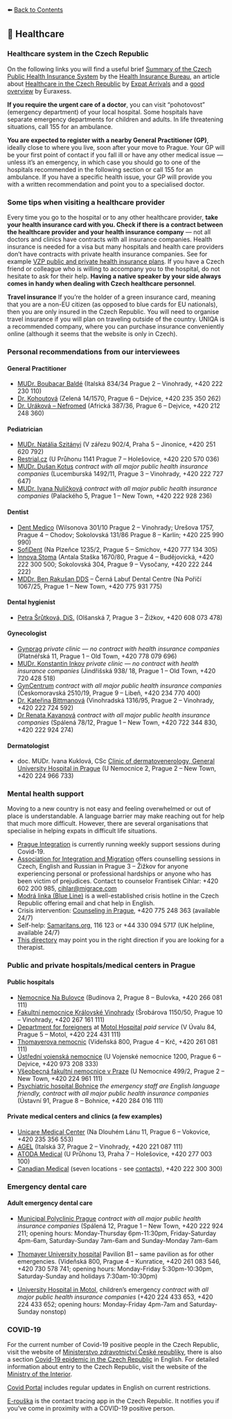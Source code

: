 ⬅️ <a href="https://github.com/prgai/Practical-Guide-for-a-Happy-Life-in-Prague/blob/Index/Contents/Contents.md">Back to Contents</a>

## 🏥 Healthcare

### Healthcare system in the Czech Republic

On the following links you will find a useful brief [Summary of the Czech Public Health Insurance System](https://www.kancelarzp.cz/en/links-info-en/health-insurance-system-in-cz) by the [Health Insurance Bureau](https://www.kancelarzp.cz/en/), an article about [Healthcare in the Czech Republic](https://www.expatarrivals.com/europe/czech-republic/healthcare-czech-republic) by [Expat Arrivals](https://www.expatarrivals.com/) and a [good overview](https://www.euraxess.cz/czech-republic/information-assistance/health-insurance) by Euraxess.

**If you require the urgent care of a doctor**, you can visit “pohotovost” (emergency department) of your local hospital. Some hospitals have separate emergency departments for children and adults. In life threatening situations, call 155 for an ambulance.

**You are expected to register with a nearby General Practitioner (GP)**, ideally close to where you live, soon after your move to Prague. Your GP will be your first point of contact if you fall ill or have any other medical issue — unless it’s an emergency, in which case you should go to one of the hospitals recommended in the following section or call 155 for an ambulance. If you have a specific health issue, your GP will provide you with a written recommendation and point you to a specialised doctor. 

### Some tips when visiting a healthcare provider

Every time you go to the hospital or to any other healthcare provider, **take your health insurance card with you. Check if there is a contract between the healthcare provider and your health insurance company** — not all doctors and clinics have contracts with all insurance companies. Health insurance is needed for a visa but many hospitals and health care providers don’t have contracts with private health insurance companies. See for example [VZP public and private health insurance plans](http://hamiltonhudson.cz/vzp.html). If you have a Czech friend or colleague who is willing to accompany you to the hospital, do not hesitate to ask for their help. **Having a native speaker by your side always comes in handy when dealing with Czech healthcare personnel**. 

**Travel insurance**
If you’re the holder of a green insurance card, meaning that you are a non-EU citizen (as opposed to blue cards for EU nationals), then you are only insured in the Czech Republic. You will need to organise travel insurance if you will plan on traveling outside of the country. UNIQA is a recommended company, where you can purchase insurance conveniently online (although it seems that the website is only in Czech).


### Personal recommendations from our interviewees

#### General Practitioner

- [MUDr. Boubacar Baldé](https://doktorbalde.net/en/personal/) 
  (Italská 834/34 Prague 2 – Vinohrady, +420 222 230 110)
- [Dr. Kohoutová](http://www.prakticka-doktorka.cz/) 
  (Zelená 14/1570, Prague 6 – Dejvice, +420 235 350 262)
- [Dr. Uráková – Nefromed](https://www.nefromed.cz/prakticky-lekar)
  (Africká 387/36, Prague 6 – Dejvice, +420 212 248 360)

#### Pediatrician

- [MUDr. Natália Szitányi](http://www.pediatrickaordinace.org/index.php?id=2) 
(V zářezu 902/4, Praha 5 – Jinonice, +420 251 620 792)
- [Restrial.cz](https://www.restrial.cz/nase-ordinace/detsky-lekar/detsky-lekar-praha-7-u-pruhonu) 
(U Průhonu 1141 Prague 7 – Holešovice, +420 220 570 036)
- [MUDr. Dušan Kotus](https://www.detskaordinace.cz/) *contract with all major public health insurance companies*
(Lucemburská 1492/11, Prague 3 – Vinohrady, +420 222 727 647)
- [MUDr. Ivana Nulíčková](http://nulickova.cz/ambulancia.html) *contract with all major public health insurance companies*
(Palackého 5, Prague 1 – New Town, +420 222 928 236)

#### Dentist

- [Dent Medico](https://www.dentmedico.cz/en/) 
(Wilsonova 301/10 Prague 2 – Vinohrady; Urešova 1757, Prague 4 – Chodov; Sokolovská 131/86 Prague 8 – Karlín; +420 225 990 990)
- [SofiDent](https://www.sofident.cz/) 
(Na Plzeňce 1235/2, Prague 5 – Smíchov, +420 777 134 305)
- [Innova Stoma](https://www.innovastoma.cz/english) 
(Antala Staška 1670/80, Prague 4 – Budějovická, +420 222 300 500; Sokolovská 304, Prague 9 – Vysočany, +420 222 244 222)
- [MDDr. Ben Rakušan DDS](http://www.rakusandental.cz/) – Černá Labuť Dental Centre
(Na Poříčí 1067/25, Prague 1 – New Town, +420 775 931 775)

#### Dental hygienist 

- [Petra Šrůtková, DiS.](http://www.ordinacedentalnihygieny.cz/)
(Olšanská 7, Prague 3 – Žižkov, +420 608 073 478)

#### Gynecologist

- [Gynprag](https://www.gynprag.cz/home) *private clinic — no contract with health insurance companies*
(Platnéřská 11, Prague 1 – Old Town, +420 778 079 696)
- [MUDr. Konstantin Inkov](https://www.gynnogroup.cz/) *private clinic — no contract with health insurance companies*
(Jindřišská 938/ 18, Prague 1 – Old Town, +420 720 428 518)
- [GynCentrum](http://www.gyncentrum.cz/en) *contract with all major public health insurance companies*
(Českomoravská 2510/19, Prague 9 – Libeň, +420 234 770 400)
- [Dr. Kateřina Bittmanová](https://www.znamylekar.cz/katerina-bittmanova/gynekolog/praha)
(Vinohradská 1316/95, Prague 2 – Vinohrady, +420 222 724 592)
- [Dr Renata Kavanová](https://www.mygyn.cz/kontakt) *contract with all major public health insurance companies*
(Spálená 78/12, Prague 1 – New Town, +420 722 344 830, +420 222 924 274)

#### Dermatologist

- doc. MUDr. Ivana Kuklová, CSc
[Clinic of dermatovenerology, General University Hospital in Prague](https://www.vfn.cz/en/pacienti/kliniky-ustavy/dermatovenerologicka-klinika/#m) 
(U Nemocnice 2, Prague 2 – New Town, +420 224 966 733)

### Mental health support

Moving to a new country is not easy and feeling overwhelmed or out of place is understandable. A language barrier may make reaching out for help that much more difficult. However, there are several organisations that specialise in helping expats in difficult life situations.

- [Prague Integration](http://pragueintegration.cz/menthal-health-support-group/) is currently running weekly support sessions during Covid-19.
- [Association for Integration and Migration](https://www.migrace.com/en/mission/legislative) offers counselling sessions in Czech, English and Russian in Prague 3 – Žižkov for anyone experiencing personal or professional hardships or anyone who has been victim of prejudices. Contact to counselor Frantisek Cihlar: +420 602 200 985, cihlar@migrace.com
- [Modrá linka (Blue Line)](https://www.modralinka.cz/english/) is a well-established crisis hotline in the Czech Republic offering email and chat help in English.
- Crisis intervention: [Counseling in Prague](http://www.counselinginprague.com/), +420 775 248 363 (available 24/7)
- Self-help: [Samaritans.org](https://www.samaritans.org/how-we-can-help/contact-samaritan/self-help/), 116 123 or +44 330 094 5717 (UK helpline, available 24/7)
- [This directory](https://www.expats.cz/en/prague/directory/therapists) may point you in the right direction if you are looking for a therapist.

### Public and private hospitals/medical centers in Prague

#### Public hospitals

- [Nemocnice Na Bulovce](http://bulovka.cz/)
(Budínova 2, Prague 8 – Bulovka, +420 266 081 111)
- [Fakultní nemocnice Královské Vinohrady](https://www.fnkv.cz/)
(Šrobárova 1150/50, Prague 10 – Vinohrady, +420 267 161 111)
- [Department for foreigners](https://www.fnmotol.cz/en/samoplatci/) at [Motol Hospital](https://www.fnmotol.cz/en/) *paid service*
(V Úvalu 84, Prague 5 – Motol, +420 224 431 111)
- [Thomayerova nemocnic](http://www.ftn.cz/)
(Vídeňská 800, Prague 4 – Krč, +420 261 081 111)
- [Ústřední vojenská nemocnice](https://www.uvn.cz/cs/)
(U Vojenské nemocnice 1200, Prague 6 – Dejvice, +420 973 208 333)
- [Všeobecná fakultní nemocnice v Praze](https://www.vfn.cz/)
(U Nemocnice 499/2, Prague 2 – New Town, +420 224 961 111)
- [Psychiatric hospital Bohnice](https://bohnice.cz/) *the emergency staff are English language friendly, contract with all major public health insurance companies*
(Ústavní 91, Prague 8 – Bohnice, +420 284 016 111)

#### Private medical centers and clinics (a few examples)

- [Unicare Medical Center](https://www.unicare.cz/)
(Na Dlouhém Lánu 11, Prague 6 – Vokovice, +420 235 356 553)
- [AGEL](https://eu.agel.cz/index.html)
(Italská 37, Prague 2 – Vinohrady, +420 221 087 111)
- [ATODA Medical](https://www.atodamedical.com/) 
(U Průhonu 13, Praha 7 – Holešovice, +420 277 003 100)
- [Canadian Medical](https://www.canadian.cz/en/) (seven locations - see [contacts](https://www.canadian.cz/en/contacts/)), +420 222 300 300)

### Emergency dental care

#### Adult emergency dental care

- [Municipal Polyclinic Prague](https://www.prahamp.cz/zubni-pohotovost) *contract with all major public health insurance companies*
(Spálená 12, Prague 1 – New Town, +420 222 924 211; opening hours: Monday-Thursday 6pm-11:30pm, Friday-Saturday 4pm-6am, Saturday-Sunday 7am-6am and Sunday-Monday 7am-6am
- [Thomayer University hospital](http://www.ftn.cz/lekarska-pohotovostni-sluzba-199/) Pavilion B1 – same pavilion as for other emergencies.
(Vídeňská 800, Prague 4 – Kunratice, +420 261 083 546, +420 730 578 741; opening hours: Monday-Friday 5:30pm-10:30pm, Saturday-Sunday and holidays 7:30am-10:30pm)

- [University Hospital in Motol](http://www.fnmotol.cz/kliniky-a-oddeleni/cast-pro-deti/emergency-department-for-children/detska-pohotovost-detsky-prijem/), children’s emergency *contract with all major public health insurance companies*
(+420 224 433 653, +420 224 433 652; opening hours: Monday-Friday 4pm-7am and Saturday-Sunday nonstop)

### COVID-19

For the current number of Covid-19 positive people in the Czech Republic, visit the website of [Ministerstvo zdravotnictví České republiky](https://koronavirus.mzcr.cz/), there is also a section [Covid-19 epidemic in the Czech Republic](https://koronavirus.mzcr.cz/en/) in English. For detailed information about entry to the Czech Republic, visit the website of the [Ministry of the Interior](https://www.mvcr.cz/mvcren/article/coronavirus-information-of-moi.aspx). 

[Covid Portal](https://covid.gov.cz/en/) includes regular updates in English on current restrictions.

[E-rouška](https://erouska.cz/en) is the contact tracing app in the Czech Republic. It notifies you if you’ve come in proximity with a COVID-19 positive person.
